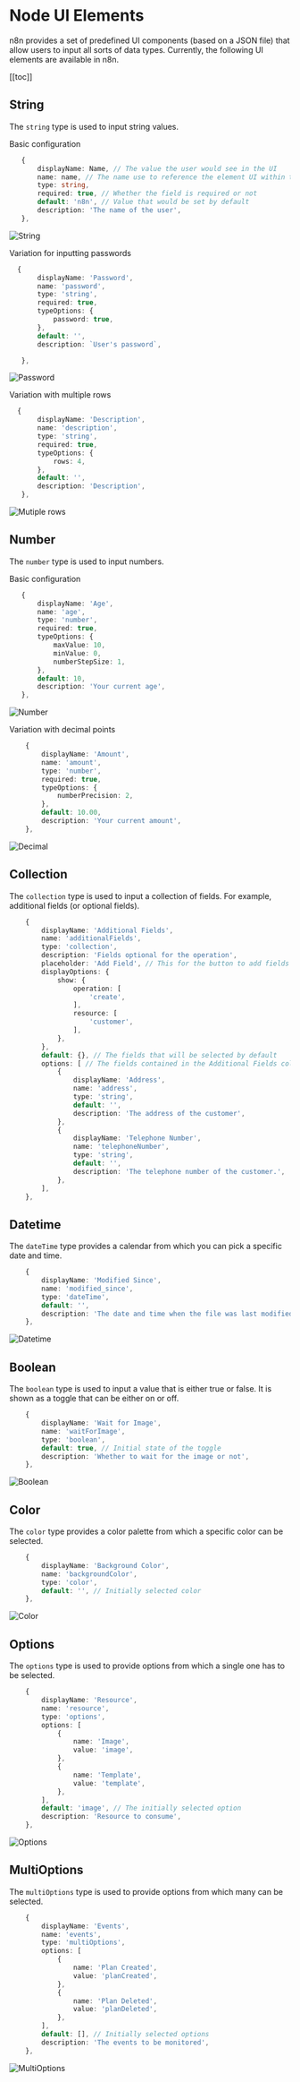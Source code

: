 # Node UI Elements

n8n provides a set of predefined UI components (based on a JSON file) that allow users to input all sorts of data types. Currently, the following UI elements are available in n8n.

[[toc]]

## String

The `string` type is used to input string values.

Basic configuration

```typescript
   {
       displayName: Name, // The value the user would see in the UI
       name: name, // The name use to reference the element UI within the code
       type: string,
       required: true, // Whether the field is required or not
       default: 'n8n', // Value that would be set by default
       description: 'The name of the user',
   },
```

![String](./images/string.png)

Variation for inputting passwords

```typescript
  {
       displayName: 'Password',
       name: 'password',
       type: 'string',
       required: true,
       typeOptions: {
           password: true,
       },
       default: '',
       description: `User's password`,

   },
```

![Password](./images/password.png)

Variation with multiple rows

```typescript
  {
       displayName: 'Description',
       name: 'description',
       type: 'string',
       required: true,
       typeOptions: {
           rows: 4,
       },
       default: '',
       description: 'Description',
   },
```

![Mutiple rows](./images/multiple-rows.png)


## Number

The `number` type is used to input numbers.

Basic configuration

```typescript
   {
       displayName: 'Age',
       name: 'age',
       type: 'number',
       required: true,
       typeOptions: {
           maxValue: 10,
           minValue: 0,
           numberStepSize: 1,
       },
       default: 10,
       description: 'Your current age',
   },
```

![Number](./images/number.png)

Variation with decimal points

```typescript
	{
    	displayName: 'Amount',
    	name: 'amount',
    	type: 'number',
    	required: true,
    	typeOptions: {
        	numberPrecision: 2,
       	},
       	default: 10.00,
       	description: 'Your current amount',
	},
```

![Decimal](./images/decimal.png)


## Collection

The `collection` type is used to input a collection of fields. For example, additional fields (or optional fields).

```typescript
  	{
    	displayName: 'Additional Fields',
    	name: 'additionalFields',
    	type: 'collection',
    	description: 'Fields optional for the operation',
    	placeholder: 'Add Field', // This for the button to add fields
    	displayOptions: {
      		show: {
        		operation: [
          			'create',
        		],
        		resource: [
          			'customer',
        		],
      		},
    	},
    	default: {}, // The fields that will be selected by default
    	options: [ // The fields contained in the Additional Fields collection
      		{
        		displayName: 'Address',
        		name: 'address',
        		type: 'string',
        		default: '',
        		description: 'The address of the customer',
      		},
      		{
        		displayName: 'Telephone Number',
        		name: 'telephoneNumber',
        		type: 'string',
        		default: '',
        		description: 'The telephone number of the customer.',
      		},
    	],
  	},
```


## Datetime

The `dateTime` type provides a calendar from which you can pick a specific date and time.

```typescript
  	{
    	displayName: 'Modified Since',
    	name: 'modified_since',
    	type: 'dateTime',
    	default: '',
    	description: 'The date and time when the file was last modified',
  	},
```

![Datetime](./images/datetime.png)

## Boolean

The `boolean` type is used to input a value that is either true or false. It is shown as a toggle that can be either on or off.

```typescript
    {
    	displayName: 'Wait for Image',
        name: 'waitForImage',
        type: 'boolean',
        default: true, // Initial state of the toggle
        description: 'Whether to wait for the image or not',
    },
```

![Boolean](./images/boolean.png)


## Color

The `color` type provides a color palette from which a specific color can be selected.

```typescript
  	{
    	displayName: 'Background Color',
    	name: 'backgroundColor',
    	type: 'color',
    	default: '', // Initially selected color
  	},
```

![Color](./images/color.png)


## Options

The `options` type is used to provide options from which a single one has to be selected.

```typescript
    {
        displayName: 'Resource',
        name: 'resource',
        type: 'options',
        options: [
        	{
            	name: 'Image',
            	value: 'image',
          	},
          	{
            	name: 'Template',
            	value: 'template',
          	},
        ],
        default: 'image', // The initially selected option
        description: 'Resource to consume',
    },
```

![Options](./images/options.png)


## MultiOptions

The `multiOptions` type is used to provide options from which many can be selected.

```typescript
	{
    	displayName: 'Events',
        name: 'events',
        type: 'multiOptions',
        options: [
          	{
            	name: 'Plan Created',
            	value: 'planCreated',
          	},
          	{
            	name: 'Plan Deleted',
            	value: 'planDeleted',
          	},
        ],
        default: [], // Initially selected options
        description: 'The events to be monitored',
    },
```

![MultiOptions](./images/multioptions.png)

